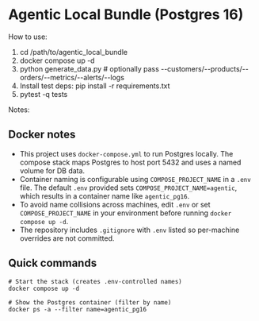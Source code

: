 Agentic Local Bundle (Postgres 16)
==================================

How to use:
1. cd /path/to/agentic_local_bundle
2. docker compose up -d
3. python generate_data.py   # optionally pass --customers/--products/--orders/--metrics/--alerts/--logs
4. Install test deps: pip install -r requirements.txt
5. pytest -q tests

Notes:

Docker notes
------------

- This project uses `docker-compose.yml` to run Postgres locally. The compose stack maps Postgres to host port 5432 and uses a named volume for DB data.
- Container naming is configurable using `COMPOSE_PROJECT_NAME` in a `.env` file. The default `.env` provided sets `COMPOSE_PROJECT_NAME=agentic`, which results in a container name like `agentic_pg16`.
- To avoid name collisions across machines, edit `.env` or set `COMPOSE_PROJECT_NAME` in your environment before running `docker compose up -d`.
- The repository includes `.gitignore` with `.env` listed so per-machine overrides are not committed.

Quick commands
--------------

```fish
# Start the stack (creates .env-controlled names)
docker compose up -d

# Show the Postgres container (filter by name)
docker ps -a --filter name=agentic_pg16
```
